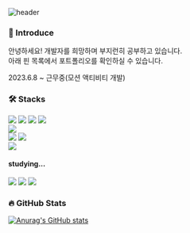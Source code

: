 ![header](https://capsule-render.vercel.app/api?type=waving&text=Hello&color=auto)
  

  
### 🙌 Introduce
안녕하세요!
개발자를 희망하며 부지런히 공부하고 있습니다.<br>
아래 핀 목록에서 포트폴리오를 확인하실 수 있습니다.

2023.6.8 ~ 근무중(모션 액티비티 개발)

  
### 🛠️ Stacks
<img src="https://img.shields.io/badge/html5-E34F26?style=for-the-badge&logo=html5&logoColor=white"> <img src="https://img.shields.io/badge/css-1572B6?style=for-the-badge&logo=css3&logoColor=white"> <img src="https://img.shields.io/badge/javascript-F7DF1E?style=for-the-badge&logo=javascript&logoColor=black"> <img src="https://img.shields.io/badge/jquery-0769AD?style=for-the-badge&logo=jquery&logoColor=white"> 
<br><img src="https://img.shields.io/badge/wordpress-21759B?style=for-the-badge&logo=wordpress&logoColor=white"> 
<br><img src="https://img.shields.io/badge/github-181717?style=for-the-badge&logo=github&logoColor=white"> <img src="https://img.shields.io/badge/git-F05032?style=for-the-badge&logo=git&logoColor=white"> 
<br><img src="https://img.shields.io/badge/photoshop-31A8FF?style=for-the-badge&logo=adobephotoshop&logoColor=white">

#### studying...
<img src="https://img.shields.io/badge/sass-CC6699?style=for-the-badge&logo=sass&logoColor=white"> <img src="https://img.shields.io/badge/react-61DAFB?style=for-the-badge&logo=react&logoColor=black"> <img src="https://img.shields.io/badge/typescript-3178C6?style=for-the-badge&logo=typescript&logoColor=black">


### 🔥 GitHub Stats
[![Anurag's GitHub stats](https://github-readme-stats.vercel.app/api?username=parkyangji&show_icons=true)](https://github.com/anuraghazra/github-readme-stats)
  

